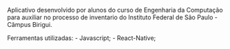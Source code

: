 Aplicativo desenvolvido por alunos do curso de Engenharia da Computação
para auxiliar no processo de inventario do Instituto Federal de São Paulo - Câmpus Birigui.


Ferramentas utilizadas:
    - Javascript;
    - React-Native;

